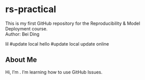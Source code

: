 # rs-practical
This is my first GitHub repository for the Reproducibility & Model Deployment course.  
Author: Bei Ding

lil #update local
hello #update local
update online
## About Me
Hi, I’m <Your Name>.
I’m learning how to use GitHub Issues.
